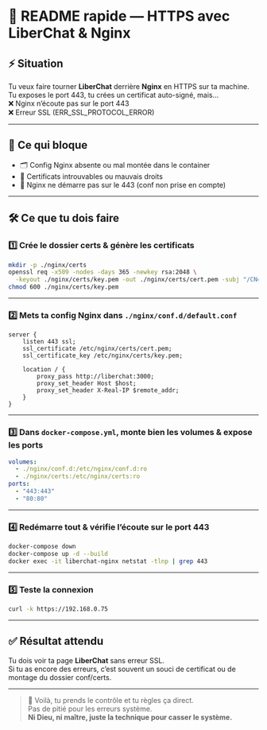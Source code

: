 # 🚀 README rapide — HTTPS avec LiberChat & Nginx

## ⚡ Situation

Tu veux faire tourner **LiberChat** derrière **Nginx** en HTTPS sur ta machine.  
Tu exposes le port 443, tu crées un certificat auto-signé, mais…  
❌ Nginx n’écoute pas sur le port 443  
❌ Erreur SSL (ERR_SSL_PROTOCOL_ERROR)

---

## 🛑 Ce qui bloque

- 🗂️ Config Nginx absente ou mal montée dans le container
- 🔑 Certificats introuvables ou mauvais droits
- 🚫 Nginx ne démarre pas sur le 443 (conf non prise en compte)

---

## 🛠️ Ce que tu dois faire

### 1️⃣ Crée le dossier certs & génère les certificats

```bash
mkdir -p ./nginx/certs
openssl req -x509 -nodes -days 365 -newkey rsa:2048 \
  -keyout ./nginx/certs/key.pem -out ./nginx/certs/cert.pem -subj "/CN=192.168.0.75"
chmod 600 ./nginx/certs/key.pem
```

---

### 2️⃣ Mets ta config Nginx dans `./nginx/conf.d/default.conf`

```nginx
server {
    listen 443 ssl;
    ssl_certificate /etc/nginx/certs/cert.pem;
    ssl_certificate_key /etc/nginx/certs/key.pem;

    location / {
        proxy_pass http://liberchat:3000;
        proxy_set_header Host $host;
        proxy_set_header X-Real-IP $remote_addr;
    }
}
```

---

### 3️⃣ Dans `docker-compose.yml`, monte bien les volumes & expose les ports

```yaml
volumes:
  - ./nginx/conf.d:/etc/nginx/conf.d:ro
  - ./nginx/certs:/etc/nginx/certs:ro
ports:
  - "443:443"
  - "80:80"
```

---

### 4️⃣ Redémarre tout & vérifie l’écoute sur le port 443

```bash
docker-compose down
docker-compose up -d --build
docker exec -it liberchat-nginx netstat -tlnp | grep 443
```

---

### 5️⃣ Teste la connexion

```bash
curl -k https://192.168.0.75
```

---

## ✅ Résultat attendu

Tu dois voir ta page **LiberChat** sans erreur SSL.  
Si tu as encore des erreurs, c’est souvent un souci de certificat ou de montage du dossier conf/certs.

---

> 🦾 Voilà, tu prends le contrôle et tu règles ça direct.  
> Pas de pitié pour les erreurs système.  
> **Ni Dieu, ni maître, juste la technique pour casser le système.**
